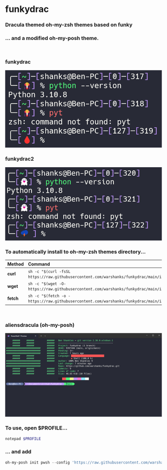 # funkydrac
### Dracula themed oh-my-zsh themes based on funky
### ... and a modified oh-my-posh theme.
<br />

### funkydrac
![funkydrac](./samples/funkydrac.png)
### funkydrac2
![funkydrac2](./samples/funkydrac2.png)

### To automatically install to oh-my-zsh themes directory...
| Method    | Command                                                                                           |
| :-------- | :------------------------------------------------------------------------------------------------ |
| **curl**  | `sh -c "$(curl -fsSL https://raw.githubusercontent.com/warshanks/funkydrac/main/install.sh)"` |
| **wget**  | `sh -c "$(wget -O- https://raw.githubusercontent.com/warshanks/funkydrac/main/install.sh)"`   |
| **fetch** | `sh -c "$(fetch -o - https://raw.githubusercontent.com/warshanks/funkydrac/main/install.sh)"` |
<br />

### aliensdracula (oh-my-posh)
![aliensdracula](./samples/aliensdracula.png)
### To use, open $PROFILE...
```powershell
notepad $PROFILE
```
### ... and add
```powershell
oh-my-posh init pwsh --config 'https://raw.githubusercontent.com/warshanks/funkydrac/main/aliensdracula.omp.json' | Invoke-Expression
```
